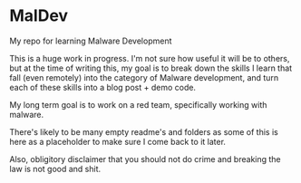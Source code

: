 # MalDev
My repo for learning Malware Development


This is a huge work in progress. I'm not sure how useful it will be to others, but at the time of writing this, my goal is to break down the skills I learn that fall (even remotely) into the category of Malware development, and turn each of these skills into a blog post + demo code.

My long term goal is to work on a red team, specifically working with malware.


There's likely to be many empty readme's and folders as some of this is here as a placeholder to make sure I come back to it later. 


Also, obligitory disclaimer that you should not do crime and breaking the law is not good and shit.